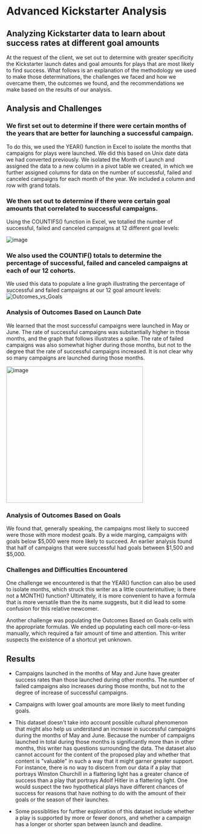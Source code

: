 # Advanced Kickstarter Analysis

## Analyzing Kickstarter data to learn about success rates at different goal amounts

At the request of the client, we set out to determine with greater specificity the Kickstarter launch dates and goal amounts for plays that are most likely to find success. What follows is an explanation of the methodology we used to make those determinations, the challenges we faced and how we overcame them, the outcomes we found, and the recommendations we make based on the results of our analysis. 

## Analysis and Challenges 

### We first set out to determine if there were certain months of the years that are better for launching a successful campaign. 
To do this, we used the YEAR() function in Excel to isolate the months that campaigns for plays were launched. We did this based on Unix date data we had converted previously. We isolated the Month of Launch and assigned the data to a new column in a pivot table we created, in which we further assigned columns for data on the number of successful, failed and canceled campaigns for each month of the year. We included a column and row with grand totals.

### We then set out to determine if there were certain goal amounts that correlated to successful campaigns. 
Using the COUNTIFS() function in Excel, we totalled the number of successful, failed and canceled campaigns at 12 different goal levels:

![image](https://user-images.githubusercontent.com/4724180/146822750-699efeff-b1e7-4db4-a9e5-724a3c9d4a04.png)

### We also used the COUNTIF() totals to determine the percentage of successful, failed and canceled campaigns at each of our 12 cohorts. 
We used this data to populate a line graph illustrating the percentage of successful and failed campaigns at our 12 goal amount levels: ![Outcomes_vs_Goals](https://user-images.githubusercontent.com/4724180/146823238-5b5e2bae-112e-40bd-925c-a8f5373f1de9.png)


### Analysis of Outcomes Based on Launch Date
We learned that the most successful campaigns were launched in May or June. The rate of successful campaigns was substantially higher in those months, and the graph that follows illustrates a spike. The rate of failed campaigns was also somewhat higher during those months, but not to the degree that the rate of successful campaigns increased. It is not clear why so many campaigns are launched during those months. 

<img width="361" alt="image" src="https://user-images.githubusercontent.com/4724180/146835155-1b1a0483-0a7f-49a8-9f12-7334247cc216.png">


### Analysis of Outcomes Based on Goals
We found that, generally speaking, the campaigns most likely to succeed were those with more modest goals. By a wide marging, campaigns with goals below $5,000 were more likely to succeed. An earlier analysis found that half of campaigns that were successful had goals between $1,500 and $5,000.

### Challenges and Difficulties Encountered
One challenge we encountered is that the YEAR() function can also be used to isolate months, which struck this writer as a little counterintuitive; is there not a MONTH() function? Ultimately, it is more convenient to have a formula that is more versatile than the its name suggests, but it did lead to some confusion for this relative newcomer.

Another challenge was populating the Outcomes Based on Goals cells with the appropriate formulas. We ended up populating each cell more-or-less manually, which required a fair amount of time and attention. This writer suspects the existence of a shortcut yet unknown.

## Results

- Campaigns launched in the months of May and June have greater success rates than those launched during other months. The number of failed campaigns also increases during those months, but not to the degree of increase of successful campaigns.

- Campaigns with lower goal amounts are more likely to meet funding goals.

- This dataset doesn't take into account possible cultural phenomenon that might also help us understand an increase in successful campaigns during the months of May and June. Because the number of campaigns launched in total during those months is significantly more than in other months, this writer has questions surrounding the data. The dataset also cannot account for the content of the proposed play and whether that content is "valuable" in such a way that it might garner greater support. For instance, there is no way to discern from our data if a play that portrays Winston Churchill in a flattering light has a greater chance of success than a play that portrays Adolf Hitler in a flattering light. One would suspect the two hypothetical plays have different chances of success for reasons that have nothing to do with the amount of their goals or the season of their launches.

- Some possiblities for further exploration of this dataset include whether a play is supported by more or fewer donors, and whether a campaign has a longer or shorter span between launch and deadline.
